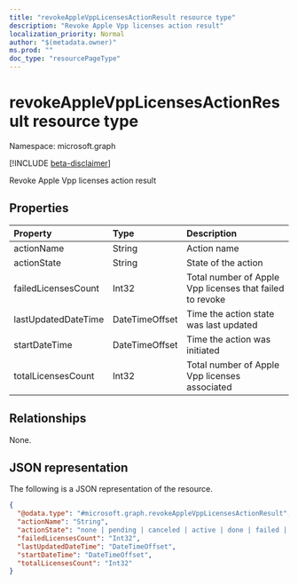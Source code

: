 ```yaml
---
title: "revokeAppleVppLicensesActionResult resource type"
description: "Revoke Apple Vpp licenses action result"
localization_priority: Normal
author: "$(metadata.owner)"
ms.prod: ""
doc_type: "resourcePageType"
---
```


# revokeAppleVppLicensesActionResult resource type

Namespace: microsoft.graph

[!INCLUDE [beta-disclaimer](../../includes/beta-disclaimer.md)]

Revoke Apple Vpp licenses action result

## Properties

| Property            | Type           | Description                                              |
| :------------------ | :------------- | :------------------------------------------------------- |
| actionName          | String         | Action name                                              |
| actionState         | String         | State of the action                                      |
| failedLicensesCount | Int32          | Total number of Apple Vpp licenses that failed to revoke |
| lastUpdatedDateTime | DateTimeOffset | Time the action state was last updated                   |
| startDateTime       | DateTimeOffset | Time the action was initiated                            |
| totalLicensesCount  | Int32          | Total number of Apple Vpp licenses associated            |

## Relationships

None.

## JSON representation

The following is a JSON representation of the resource.

<!-- {
  "blockType": "resource",
  "@odata.type": "microsoft.graph.revokeAppleVppLicensesActionResult",
}
-->

```json
{
  "@odata.type": "#microsoft.graph.revokeAppleVppLicensesActionResult",
  "actionName": "String",
  "actionState": "none | pending | canceled | active | done | failed | notSupported",
  "failedLicensesCount": "Int32",
  "lastUpdatedDateTime": "DateTimeOffset",
  "startDateTime": "DateTimeOffset",
  "totalLicensesCount": "Int32"
}
```
